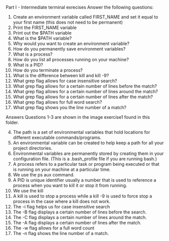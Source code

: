 Part I - Intermediate terminal exrecises
Answer the following questions:

1. Create an environment variable called FIRST_NAME and set it equal to your first name (this does not need to be permanent)
2. Print the FIRST_NAME variable
3. Print out the $PATH variable
4. What is the $PATH variable?
5. Why would you want to create an environment variable?
6. How do you permanently save environment variables?
7. What is a process?
8. How do you list all processes running on your machine?
9. What is a PID?
10. How do you terminate a process?
11. What is the difference between kill and kill -9?
12. What grep flag allows for case insensitive search?
13. What grep flag allows for a certain number of lines before the match?
14. What grep flag allows for a certain number of lines around the match?
15. What grep flag allows for a certain number of lines after the match?
16. What grep flag allows for full word search?
17. What grep flag shows you the line number of a match?

Answers
Questions 1-3 are shown in the image exercise1 found in this folder.

4. The path is a set of environmental variables that hold locations for different executable commands/programs.
5. An environmental variable can be created to help keep a path for all your project directories.
6. Environmental variables are permanently stored by creating them in your configuration file. (This is a .bash_profile file if you are running bash.)
7. A process refers to a particular task or program being executed or that is running on your machine at a particular time.
8. We use the ps aux command.
9. A PID is unique identifier usually a number that is used to reference a process when you want to kill it or stop it from running.
10. We use the kill <PID>
11. A kill is used to stop a process while a kill -9 is used to force stop a process in the case where a kill does not work.
12. The -i flag helps us for case insensitive search
13. The -B flag displays a certain number of lines before the search.
14. The -C flag displays a certain number of lines around the match.
15. The -A flag displays a certain number of lines after the match.
16. The -w flag allows for a full word count
17. The -n flag shows the line number of a match.
